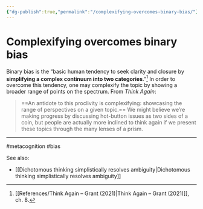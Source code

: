 ```yaml
---
{"dg-publish":true,"permalink":"/complexifying-overcomes-binary-bias/"}
---
```


# Complexifying overcomes binary bias

Binary bias is the “basic human tendency to seek clarity and closure by **simplifying a complex continuum into two categories**.”[^2] In order to overcome this tendency, one may complexify the topic by showing a broader range of points on the spectrum. From *Think Again*:

> ==An antidote to this proclivity is complexifying: showcasing the range of perspectives on a given topic.== We might believe we’re making progress by discussing hot-button issues as two sides of a coin, but people are actually more inclined to think again if we present these topics through the many lenses of a prism.

---
#metacognition #bias 

See also:
- [[Dichotomous thinking simplistically resolves ambiguity\|Dichotomous thinking simplistically resolves ambiguity]]

[^2]: [[References/Think Again – Grant (2021)\|Think Again – Grant (2021)]], ch. 8.